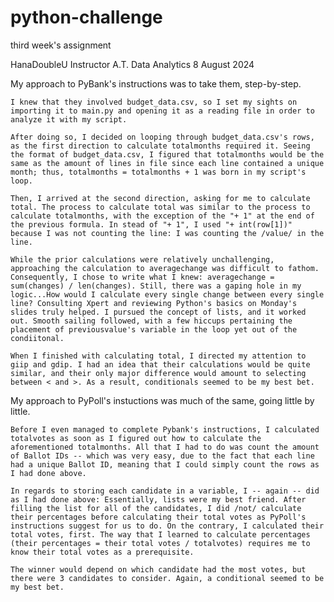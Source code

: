 # python-challenge
third week's assignment

HanaDoubleU
Instructor A.T.
Data Analytics
8 August 2024



My approach to PyBank's instructions was to take them, step-by-step.

    I knew that they involved budget_data.csv, so I set my sights on importing it to main.py and opening it as a reading file in order to analyze it with my script.

    After doing so, I decided on looping through budget_data.csv's rows, as the first direction to calculate totalmonths required it. Seeing the format of budget_data.csv, I figured that totalmonths would be the same as the amount of lines in file since each line contained a unique month; thus, totalmonths = totalmonths + 1 was born in my script's loop.

    Then, I arrived at the second direction, asking for me to calculate total. The process to calculate total was similar to the process to calculate totalmonths, with the exception of the "+ 1" at the end of the previous formula. In stead of "+ 1", I used "+ int(row[1])" because I was not counting the line: I was counting the /value/ in the line.

    While the prior calculations were relatively unchallenging, approaching the calculation to averagechange was difficult to fathom. Consequently, I chose to write what I knew: averagechange = sum(changes) / len(changes). Still, there was a gaping hole in my logic...How would I calculate every single change between every single line? Consulting Xpert and reviewing Python's basics on Monday's slides truly helped. I pursued the concept of lists, and it worked out. Smooth sailing followed, with a few hiccups pertaining the placement of previousvalue's variable in the loop yet out of the condiitonal.

    When I finished with calculating total, I directed my attention to giip and gdip. I had an idea that their calculations would be quite similar, and their only major difference would amount to selecting between < and >. As a result, conditionals seemed to be my best bet.



My approach to PyPoll's instuctions was much of the same, going little by little.

    Before I even managed to complete Pybank's instructions, I calculated totalvotes as soon as I figured out how to calculate the aforementioned totalmonths. All that I had to do was count the amount of Ballot IDs -- which was very easy, due to the fact that each line had a unique Ballot ID, meaning that I could simply count the rows as I had done above.

    In regards to storing each candidate in a variable, I -- again -- did as I had done above: Essentially, lists were my best friend. After filling the list for all of the candidates, I did /not/ calculate their percentages before calculating their total votes as PyPoll's instructions suggest for us to do. On the contrary, I calculated their total votes, first. The way that I learned to calculate percentages (their percentages = their total votes / totalvotes) requires me to know their total votes as a prerequisite.

    The winner would depend on which candidate had the most votes, but there were 3 candidates to consider. Again, a conditional seemed to be my best bet.
